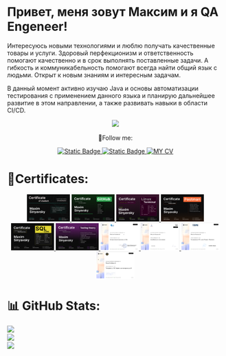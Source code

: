 # Привет, меня зовут Максим и я QA Engeneer!

Интересуюсь новыми технологиями и люблю получать качественные товары и услуги. Здоровый перфекционизм и ответственность помогают качественно и в срок выполнять поставленные задачи. А гибкость и коммуникабельность помогают всегда найти общий язык с людьми. Открыт к новым знаниям и интересным задачам.

В данный момент активно изучаю Java и основы автоматизации тестирования c применением данного языка и планирую дальнейшее развитие в этом направлении, а также развивать навыки в области CI/CD.

<div id="header" align="center">
<img src="https://media.giphy.com/media/zhYSVCirREeIZtONCI/giphy.gif" width="170"/>
  
📩Follow me:

[![Static Badge](https://img.shields.io/badge/telegram-black?style=for-the-badge&logo=telegram&logoColor=blue&logoSize=auto)
](https://t.me/MaximSinyavsky)
[![Static Badge](https://img.shields.io/badge/Linkedin-black?style=for-the-badge&logo=Linkedin&logoColor=blue&logoSize=auto)
](https://www.linkedin.com/in/maxim-sinyavsky-42b220234/)
[![MY CV](https://img.shields.io/badge/My%20CV-black?style=for-the-badge&logo=readme&logoColor=blue&logoSize=auto)
](https://kaliningrad.hh.ru/resume/2a9d6076ff08f5e6c80039ed1f487943595661?hhtmFrom=resume_list)
</div>

# 📃Certificates:

<div align="center">
  
  <a href="https://github.com/MaximSinyavsky/MaximSinyavsky/blob/main/assets/certificates/vadim-ksendzov-course-certificate-maxim-sinyavsky-final.png">
  <img src="https://github.com/MaximSinyavsky/MaximSinyavsky/blob/main/assets/certificates/vadim-ksendzov-course-certificate-maxim-sinyavsky-final.png" alt="final" width="100">
  </a>  
  
  <a href="https://github.com/MaximSinyavsky/MaximSinyavsky/blob/main/assets/certificates/vadim-ksendzov-course-certificate-maxim-sinyavsky-git.png">
  <img src="https://github.com/MaximSinyavsky/MaximSinyavsky/blob/main/assets/certificates/vadim-ksendzov-course-certificate-maxim-sinyavsky-git.png" alt="Git" width="100">
  </a>
  
  <a href="https://github.com/MaximSinyavsky/MaximSinyavsky/blob/main/assets/certificates/vadim-ksendzov-course-certificate-maxim-sinyavsky-linux-terminal.png">
  <img src="https://github.com/MaximSinyavsky/MaximSinyavsky/blob/main/assets/certificates/vadim-ksendzov-course-certificate-maxim-sinyavsky-linux-terminal.png" alt="Linux terminal" width="100">
  </a>
  
  <a href="https://github.com/MaximSinyavsky/MaximSinyavsky/blob/main/assets/certificates/vadim-ksendzov-course-certificate-maxim-sinyavsky-postman.png">
  <img src="https://github.com/MaximSinyavsky/MaximSinyavsky/blob/main/assets/certificates/vadim-ksendzov-course-certificate-maxim-sinyavsky-postman.png" alt="Postman" width="100">
  </a>
  
  <a href="https://github.com/MaximSinyavsky/MaximSinyavsky/blob/main/assets/certificates/vadim-ksendzov-course-certificate-maxim-sinyavsky-sql.png">
  <img src="https://github.com/MaximSinyavsky/MaximSinyavsky/blob/main/assets/certificates/vadim-ksendzov-course-certificate-maxim-sinyavsky-sql.png" alt="SQL" width="100">
  </a>
  
  <a href="https://github.com/MaximSinyavsky/MaximSinyavsky/blob/main/assets/certificates/vadim-ksendzov-course-certificate-maxim-sinyavsky-test-theory.png">
  <img src="https://github.com/MaximSinyavsky/MaximSinyavsky/blob/main/assets/certificates/vadim-ksendzov-course-certificate-maxim-sinyavsky-test-theory.png" alt="testing theory" width="100">
  </a>

  <a href="https://github.com/MaximSinyavsky/MaximSinyavsky/blob/main/assets/certificates/stepik-certificate-interactive-SQL-trainer.png">
  <img src="https://github.com/MaximSinyavsky/MaximSinyavsky/blob/main/assets/certificates/stepik-certificate-interactive-SQL-trainer.png" alt="SQL" width="90">
  </a>

  <a href="https://github.com/MaximSinyavsky/MaximSinyavsky/blob/main/assets/certificates/stepik-certificate-javaScript-for-beginners.png">
  <img src="https://github.com/MaximSinyavsky/MaximSinyavsky/blob/main/assets/certificates/stepik-certificate-javaScript-for-beginners.png" alt="JavaScript" width="90">
  </a>
  
   <a href="https://github.com/MaximSinyavsky/MaximSinyavsky/blob/main/assets/certificates/stepik-certificate-software-testing-from-scratch-theory%2Bpractice.png">
  <img src="https://github.com/MaximSinyavsky/MaximSinyavsky/blob/main/assets/certificates/stepik-certificate-software-testing-from-scratch-theory%2Bpractice.png" alt="Testing" width="90">
  </a>
  
  <a href="https://github.com/MaximSinyavsky/MaximSinyavsky/blob/main/assets/certificates/stepik-certificate-postman-for-api-testing.png">
  <img src="https://github.com/MaximSinyavsky/MaximSinyavsky/blob/main/assets/certificates/stepik-certificate-postman-for-api-testing.png" alt="Postman" width="90">
  </a>
  
  </div>

# 📊 GitHub Stats:
![](https://github-readme-stats.vercel.app/api?username=MaximSinyavsky&theme=shadow_blue&hide_border=false&include_all_commits=true&count_private=true)<br/>
![](https://github-readme-streak-stats.herokuapp.com/?user=MaximSinyavsky&theme=shadow_blue&hide_border=false)<br/>
![](https://github-readme-stats.vercel.app/api/top-langs/?username=MaximSinyavsky&theme=shadow_blue&hide_border=false&include_all_commits=true&count_private=true&layout=compact)


